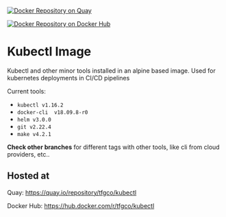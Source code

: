 [![Docker Repository on Quay](https://quay.io/repository/tfgco/kubectl/status "Docker Repository on Quay")](https://quay.io/repository/tfgco/kubectl)

[![Docker Repository on Docker Hub](https://img.shields.io/docker/v/tfgco/kubectl?label=docker%20hub "Docker Repository on Docker Hub")](https://hub.docker.com/r/tfgco/kubectl)

# Kubectl Image

Kubectl and other minor tools installed in an alpine based image. Used for kubernetes deployments in CI/CD pipelines

Current tools:

- `kubectl v1.16.2`
- `docker-cli  v18.09.8-r0`
- `helm v3.0.0`
- `git v2.22.4`
- `make v4.2.1`

**Check other branches** for different tags with other tools, like cli from cloud providers, etc..

## Hosted at

Quay: https://quay.io/repository/tfgco/kubectl

Docker Hub: https://hub.docker.com/r/tfgco/kubectl
